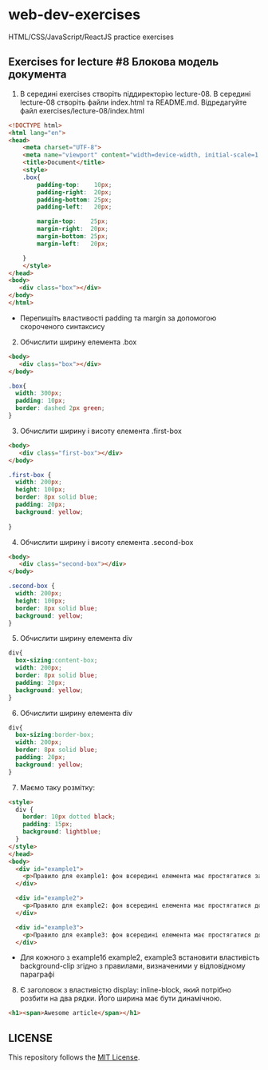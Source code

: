 # web-dev-exercises
HTML/CSS/JavaScript/ReactJS practice exercises
## Exercises for lecture #8 Блокова модель документа

1. В середині exercises створіть піддиректорію lecture-08. В середині lecture-08 створіть файли index.html та README.md. Відредагуйте файл exercises/lecture-08/index.html

```html 
<!DOCTYPE html>
<html lang="en">
<head>
    <meta charset="UTF-8">
    <meta name="viewport" content="width=device-width, initial-scale=1.0">
    <title>Document</title>
	<style>
	.box{ 
		padding-top:    10px; 
		padding-right:  20px; 
		padding-bottom: 25px; 
		padding-left:   20px;  

		margin-top:    25px; 
		margin-right:  20px; 
		margin-bottom: 25px; 
		margin-left:   20px;  

	}
	</style>
</head>
<body>
   <div class="box"></div>
</body>
</html>
```
  - Перепишіть властивості padding та margin за допомогою скороченого синтаксису

2. Обчислити ширину елемента .box

```html
<body>
   <div class="box"></div>
</body>
```
```css
.box{ 
  width: 300px; 
  padding: 10px; 
  border: dashed 2px green;
}
```
3. Обчислити ширину і висоту елемента .first-box
```html
<body>
   <div class="first-box"></div>
</body>
```
```css
.first-box {
  width: 200px;
  height: 100px;
  border: 8px solid blue;
  padding: 20px;
  background: yellow;
  
}
```
4. Обчислити ширину і висоту елемента .second-box
```html
<body>
   <div class="second-box"></div>
</body>
```
```css
.second-box {
  width: 200px;
  height: 100px;
  border: 8px solid blue;
  background: yellow;
}
```
5. Обчислити ширину елемента div
```css
div{
  box-sizing:content-box;
  width: 200px;
  border: 8px solid blue;
  padding: 20px;
  background: yellow;
}
```
6. Обчислити ширину елемента div
```css
div{
  box-sizing:border-box;
  width: 200px;
  border: 8px solid blue;
  padding: 20px;
  background: yellow;
}
```
7. Маємо таку розмітку:
```html
<style>
  div {
    border: 10px dotted black;
    padding: 15px;
    background: lightblue;
  }
</style>
</head>
<body>
  <div id="example1">
    <p>Правило для example1: фон всередині елемента має простягатися за межі рамки.</p>
  </div>

  <div id="example2">
    <p>Правило для example2: фон всередині елемента має простягатися до внутрішнього краю рамки.</p>
  </div>

  <div id="example3">
    <p>Правило для example3: фон всередині елемента має простягатися до краю поля вмісту.</p>
  </div>
```
  - Для кожного з example1б example2, example3 встановити властивість background-clip згідно з правилами, визначеними у відповідному параграфі
  
8. Є заголовок з властивістю display: inline-block, який потрібно розбити на два рядки. Його ширина має бути динамічною. 
```html
<h1><span>Awesome article</span></h1>
```
## LICENSE
This repository follows the [MIT License](https://github.com/janusnic/web-dev-exercises-with-solutions/tree/main/LICENSE).

